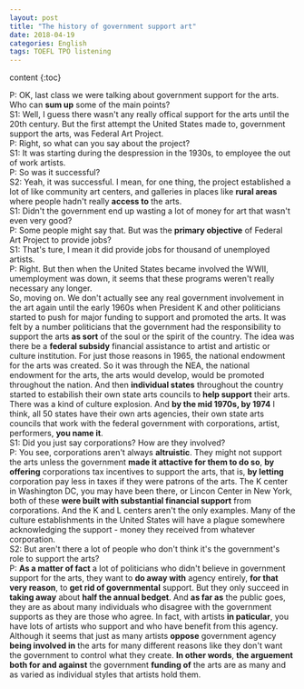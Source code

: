 ```yaml
--- 
layout: post 
title: "The history of government support art" 
date: 2018-04-19 
categories: English 
tags: TOEFL TPO listening 
---
```


content {:toc}

P: OK, last class we were talking about government support for the arts. Who can **sum up** some of the main points?  
S1: Well, I guess there wasn't any really offical support for the arts until the 20th century. But the first attempt the United States made to, government support the arts, was Federal Art Project.  
P: Right, so what can you say about the project?  
S1: It was starting during the despression in the 1930s, to employee the out of work artists.  
P: So was it successful?  
S2: Yeah, it was successful. I mean, for one thing, the project established a lot of like community art centers, and galleries in places like **rural areas** where people hadn't really **access to** the arts.  
S1: Didn't the government end up wasting a lot of money for art that wasn't even very good?   
P: Some people might say that. But was the **primary objective** of Federal Art Project to provide jobs?  
S1: That's ture, I mean it did provide jobs for thousand of unemployed artists.  
P: Right. But then when the United States became involved the WWII, umemployment was down, it seems that these programs weren't really necessary any longer.   
So, moving on. We don't actually see any real government involvement in the art again until the early 1960s when President K and other politicians started to push for major funding to support and promoted the arts. It was felt by a number politicians that the government had the responsibility to support the arts **as sort** of the soul or the spirit of the country. The idea was there be a **federal subsidy** financial assistance to artist and artistic or culture institution. For just those reasons in 1965, the national endowment for the arts was created. So it was through the NEA, the national endowment for the arts, the arts would develop, would be promoted throughout the nation. And then **individual states** throughout the country started to  estabilish their own state arts councils to **help support** their arts. There was a kind of culture explosion. And **by the mid 1970s, by 1974** I think, all 50 states have their own arts agencies, their own state arts councils that work with the federal government with corporations, artist, performers, **you name it**.  
S1: Did you just say corporations? How are they involved?  
P: You see, corporations aren't always **altruistic**. They might not support the arts unless the government **made it attactive for them to do so**, **by offering** corporations tax incentives to support the arts, that is, **by letting** corporation pay less in taxes if they were patrons of the arts. The K center in Washington DC, you may have been there, or Lincon Center in New York, both of these **were built with substantial financial support** from corporations. And the K and L centers aren't the only examples. Many of the culture establishments in the United States will have a plague somewhere acknowledging the support - money they received from whatever corporation.   
S2: But aren't there a lot of people who don't think it's the government's role to support the arts?  
P: **As a matter of fact** a lot of politicians who didn't believe in government support for the arts, they want to **do away with** agency entirely, **for that very reason**, to **get rid of governmental** support. But they only succeed in **taking away** about **half the annual bedget**. And **as far as** the public goes, they are as about many individuals who  disagree with the government supports as they are those who agree. In fact, with artists **in paticular**, you have lots of artists who support and who have benefit from this agency. Although it seems that just as many artists **oppose** government agency **being involved in** the arts for many different reasons like they don't want the government to control what they create. **In other words**, **the arguement both for and against** the government **funding of** the arts are as many and as varied as individual styles that artists hold them.
